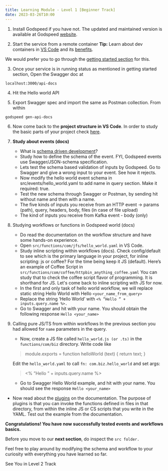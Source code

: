 ```yaml
---
title: Learning Module - Level 1 [Beginner Track]
date: 2023-03-26T10:00
---
```


1. Install Godspeed if you have not.
The updated and maintained version is available at Godspeed [website](https://docs.godspeed.systems/docs/microservices/setup/getting-started).
<!--truncate-->

2. Start the service from a remote container
**Tip:** Learn about dev containers in [VS Code](https://code.visualstudio.com/docs/devcontainers/containers) and its [benefits](https://javascript.plainenglish.io/the-benefits-of-using-dev-containers-for-local-development-3bb8f78b800).

We would prefer you to go through the [getting started section](https://docs.godspeed.systems/docs/microservices/setup/getting-started) for this.

3. Once your service is in running status as mentioned in getting started section,
Open the Swagger doc at

```
localhost:3000/api-docs
```
4. Hit the Hello world API

5. Export Swagger spec and import the same as Postman collection. From within
```
godspeed gen-api-docs
```

6. Now come back to the **project structure in VS Code**.
In order to study the basic parts of your project check [here](https://docs.godspeed.systems/docs/microservices/setup/scaffolding).

7. **Study about events (docs)**
    * What is [schema driven development](https://99designs.com/blog/engineering/schema-driven-development/#:~:text=Schema%2Ddriven%20development%20(SDD),two%20teams%3A%20Frontend%20and%20Backend)?
    * Study how to define the schema of the event. FYI, Godspeed events use Swagger/JSON-schema specification.
    * Lets test the schema based validation of inputs by Godspeed. Go to Swagger and give a wrong input to your event. See how it rejects.
    * Now modify the hello world event schema in src/events/hello_world.yaml to add name in query section. Make it required: true.
    * Test the new schema through Swagger or Postman, by sending hit without name and then with a name.
    * The five kinds of inputs you receive from an HTTP event -> params (path), query, headers, body, files (in case of file upload)
    * The kind of inputs you receive from Kafka event - body (only)

 8. Studying workflows or functions in Godspeed world (docs)

      * Do read the documentation on the workflow structure and have some hands-on experience.
      * Open `src/functions/com/jfs/hello_world.yaml` in VS Code.
      * Study inline scripting within workflows (docs). Check config/default to see which is the primary language in your project, for inline scripting: js or coffee? For the time being keep it JS  (default). Here’s an example of Coffee Script in `src/functions/com/coffee/httpbin_anything_coffee.yaml` You can study that to check the coffee script flavor of programming. It is shorthand for JS. Let's come back to inline scripting with JS for now.
     * In the first and only task of hello world workflow, we will replace static string Hello World with Hello `<your_name_from_query>`
     * Replace the string ‘Hello World’ with `<% ”Hello ” + inputs.query.name %>.`
     * Go to Swagger and hit with your name. You should obtain the following response
`Hello <your_name>`

 9. Calling pure JS/TS from within workflows
 In the previous section you had allowed for `name` parameters in the query.
    * Now, create a JS file called `hello_world.js (or .ts)` in the `functions/com/biz` directory. Write code like

    > module.exports = function helloWorld (text) { return text; }

    Edit the `hello_world.yaml` to call `fn: com.biz.hello_world` and set args:

    > <% ”Hello ” + inputs.query.name %>

    *  Go to Swagger Hello World example, and hit with your name. You should see the response `Hello <your_name>`

* Now read about the [plugins](https://docs.godspeed.systems/docs/microservices/plugins) on the documentation. The purpose of plugins is that you can invoke the functions defined in files in that directory, from within the inline JS or CS scripts that you write in the YAML. Test out the example from the documentation.

**Congratulations! You have now successfully tested events and workflows basics.**

Before you move to our **next section**, do inspect the `src folder.`

Feel free to play around by modifying the schema and workflow to your curiosity with everything you have learned so far.

See You in Level 2 Track